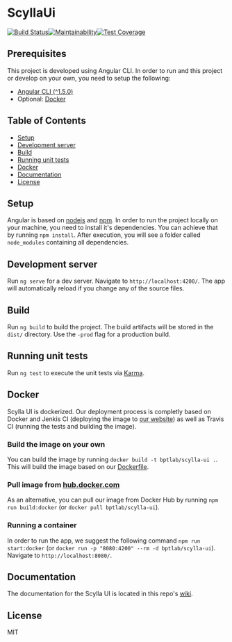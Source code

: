 # ScyllaUi 

[![Build Status](https://travis-ci.org/bptlab/scylla-ui.svg?branch=master)](https://travis-ci.org/bptlab/scylla-ui)[![Maintainability](https://api.codeclimate.com/v1/badges/0ae17f1eb85a228f53dd/maintainability)](https://codeclimate.com/github/bptlab/scylla-ui/maintainability)[![Test Coverage](https://api.codeclimate.com/v1/badges/0ae17f1eb85a228f53dd/test_coverage)](https://codeclimate.com/github/bptlab/scylla-ui/test_coverage)

## Prerequisites

This project is developed using Angular CLI. In order to run and this project or develop on your own, you need to setup the following:

* [Angular CLI (^1.5.0)](https://github.com/angular/angular-cli)
* Optional: [Docker](https://docs.docker.com/install/)

## Table of Contents

* [Setup](https://github.com/bptlab/scylla-ui#setup)
* [Development server](https://github.com/bptlab/scylla-ui#development-server)
* [Build](https://github.com/bptlab/scylla-ui#build)
* [Running unit tests](https://github.com/bptlab/scylla-ui#running-unit-tests)
* [Docker](https://github.com/bptlab/scylla-ui#docker)
* [Documentation](https://github.com/bptlab/scylla-ui#documentation)
* [License](https://github.com/bptlab/scylla-ui#license)

## Setup

Angular is based on [nodejs](https://nodejs.org/en/) and [npm](https://github.com/npm/npm). In order to run the project locally on your machine, you need to install it's dependencies. You can achieve that by running `npm install`.
After execution, you will see a folder called `node_modules` containing all dependencies.

## Development server

Run `ng serve` for a dev server. Navigate to `http://localhost:4200/`. The app will automatically reload if you change any of the source files.

## Build

Run `ng build` to build the project. The build artifacts will be stored in the `dist/` directory. Use the `-prod` flag for a production build.

## Running unit tests

Run `ng test` to execute the unit tests via [Karma](https://karma-runner.github.io).

## Docker

Scylla UI is dockerized. Our deployment process is completly based on Docker and Jenkis CI (deploying the image to [our website](https://bpt-lab.org/scylla-ui/)) as well as Travis CI (running the tests and building the image).

### Build the image on your own

You can build the image by running `docker build -t bptlab/scylla-ui .`. This will build the image based on our [Dockerfile](Dockerfile).

### Pull image from [hub.docker.com](https://hub.docker.com/r/bptlab/scylla-ui/)

As an alternative, you can pull our image from Docker Hub by running `npm run build:docker` (or `docker pull bptlab/scylla-ui`).

### Running a container

In order to run the app, we suggest the following command `npm run start:docker` (or `docker run -p "8080:4200" --rm -d bptlab/scylla-ui`). Navigate to `http://localhost:8080/`.

## Documentation

The documentation for the Scylla UI is located in this repo's [wiki](https://github.com/bptlab/scylla-ui/wiki).

## License

MIT
